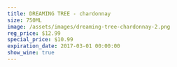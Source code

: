 ```yaml
---
title: DREAMING TREE - chardonnay
size: 750ML
image: /assets/images/dreaming-tree-chardonnay-2.png
reg_price: $12.99
special_price: $10.99
expiration_date: 2017-03-01 00:00:00
show_wine: true
---
```




